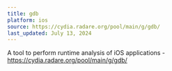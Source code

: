 ```yaml
---
title: gdb
platform: ios
source: https://cydia.radare.org/pool/main/g/gdb/
last_updated: July 13, 2024
---
```


A tool to perform runtime analysis of iOS applications - <https://cydia.radare.org/pool/main/g/gdb/>
